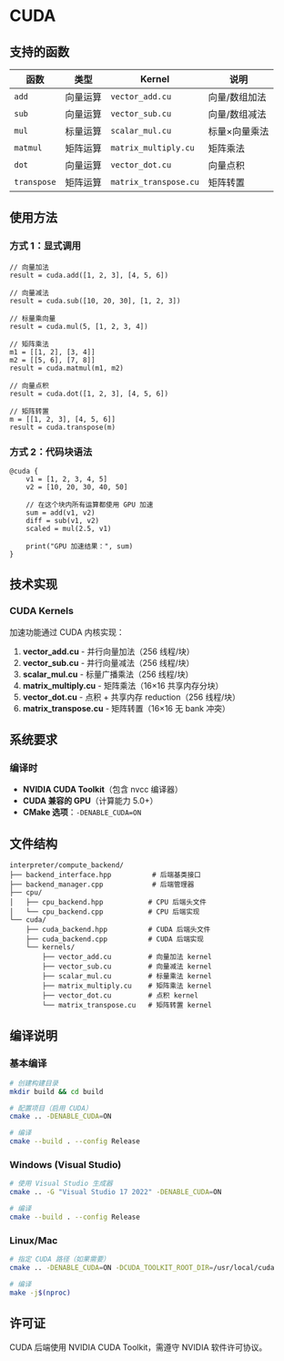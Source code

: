 # CUDA

## 支持的函数

| 函数        | 类型     | Kernel                | 说明          |
| ----------- | -------- | --------------------- | ------------- |
| `add`       | 向量运算 | `vector_add.cu`       | 向量/数组加法 |
| `sub`       | 向量运算 | `vector_sub.cu`       | 向量/数组减法 |
| `mul`       | 标量运算 | `scalar_mul.cu`       | 标量×向量乘法 |
| `matmul`    | 矩阵运算 | `matrix_multiply.cu`  | 矩阵乘法      |
| `dot`       | 向量运算 | `vector_dot.cu`       | 向量点积      |
| `transpose` | 矩阵运算 | `matrix_transpose.cu` | 矩阵转置      |

## 使用方法

### 方式 1：显式调用

```lamina
// 向量加法
result = cuda.add([1, 2, 3], [4, 5, 6])

// 向量减法
result = cuda.sub([10, 20, 30], [1, 2, 3])

// 标量乘向量
result = cuda.mul(5, [1, 2, 3, 4])

// 矩阵乘法
m1 = [[1, 2], [3, 4]]
m2 = [[5, 6], [7, 8]]
result = cuda.matmul(m1, m2)

// 向量点积
result = cuda.dot([1, 2, 3], [4, 5, 6])

// 矩阵转置
m = [[1, 2, 3], [4, 5, 6]]
result = cuda.transpose(m)
```

### 方式 2：代码块语法

```lamina
@cuda {
    v1 = [1, 2, 3, 4, 5]
    v2 = [10, 20, 30, 40, 50]

    // 在这个块内所有运算都使用 GPU 加速
    sum = add(v1, v2)
    diff = sub(v1, v2)
    scaled = mul(2.5, v1)

    print("GPU 加速结果：", sum)
}
```

## 技术实现

### CUDA Kernels

加速功能通过 CUDA 内核实现：

1. **vector_add.cu** - 并行向量加法（256 线程/块）
2. **vector_sub.cu** - 并行向量减法（256 线程/块）
3. **scalar_mul.cu** - 标量广播乘法（256 线程/块）
4. **matrix_multiply.cu** - 矩阵乘法（16×16 共享内存分块）
5. **vector_dot.cu** - 点积 + 共享内存 reduction（256 线程/块）
6. **matrix_transpose.cu** - 矩阵转置（16×16 无 bank 冲突）

## 系统要求

### 编译时

- **NVIDIA CUDA Toolkit**（包含 nvcc 编译器）
- **CUDA 兼容的 GPU**（计算能力 5.0+）
- **CMake 选项**：`-DENABLE_CUDA=ON`

## 文件结构

```
interpreter/compute_backend/
├── backend_interface.hpp          # 后端基类接口
├── backend_manager.cpp            # 后端管理器
├── cpu/
│   ├── cpu_backend.hpp           # CPU 后端头文件
│   └── cpu_backend.cpp           # CPU 后端实现
└── cuda/
    ├── cuda_backend.hpp          # CUDA 后端头文件
    ├── cuda_backend.cpp          # CUDA 后端实现
    └── kernels/
        ├── vector_add.cu         # 向量加法 kernel
        ├── vector_sub.cu         # 向量减法 kernel
        ├── scalar_mul.cu         # 标量乘法 kernel
        ├── matrix_multiply.cu    # 矩阵乘法 kernel
        ├── vector_dot.cu         # 点积 kernel
        └── matrix_transpose.cu   # 矩阵转置 kernel
```

## 编译说明

### 基本编译

```bash
# 创建构建目录
mkdir build && cd build

# 配置项目（启用 CUDA）
cmake .. -DENABLE_CUDA=ON

# 编译
cmake --build . --config Release
```

### Windows (Visual Studio)

```bash
# 使用 Visual Studio 生成器
cmake .. -G "Visual Studio 17 2022" -DENABLE_CUDA=ON

# 编译
cmake --build . --config Release
```

### Linux/Mac

```bash
# 指定 CUDA 路径（如果需要）
cmake .. -DENABLE_CUDA=ON -DCUDA_TOOLKIT_ROOT_DIR=/usr/local/cuda

# 编译
make -j$(nproc)
```

## 许可证

CUDA 后端使用 NVIDIA CUDA Toolkit，需遵守 NVIDIA 软件许可协议。
